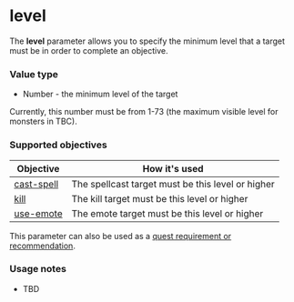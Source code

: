 # level

The **level** parameter allows you to specify the minimum level that a target must be in order to complete an objective.

### Value type

* Number - the minimum level of the target

Currently, this number must be from 1-73 (the maximum visible level for monsters in TBC).

### Supported objectives

| Objective | How it's used |
|---|---|
| [cast-spell](../objectives/cast-spell.md) | The spellcast target must be this level or higher |
| [kill](../objectives/kill.md) | The kill target must be this level or higher |
| [use-emote](../objectives/use-emote.md) | The emote target must be this level or higher |

This parameter can also be used as a [quest requirement or recommendation](../requirements.md).

### Usage notes

* TBD
